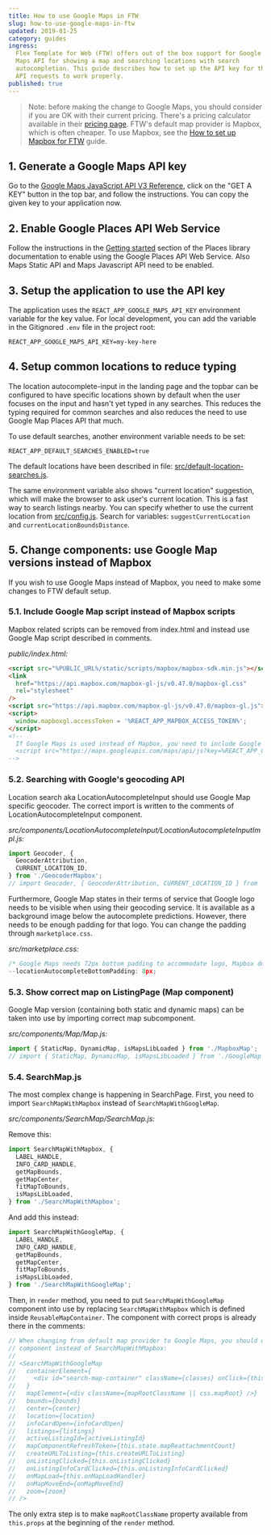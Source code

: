 ```yaml
---
title: How to use Google Maps in FTW
slug: how-to-use-google-maps-in-ftw
updated: 2019-01-25
category: guides
ingress:
  Flex Template for Web (FTW) offers out of the box support for Google
  Maps API for showing a map and searching locations with search
  autocompletion. This guide describes how to set up the API key for the
  API requests to work properly.
published: true
---
```


> Note: before making the change to Google Maps, you should consider if
> you are OK with their current pricing. There's a pricing calculator
> available in their
> [pricing page](https://cloud.google.com/maps-platform/pricing/). FTW's
> default map provider is Mapbox, which is often cheaper. To use Mapbox,
> see the
> [How to set up Mapbox for FTW](/guides/how-to-set-up-mapbox-for-ftw/)
> guide.

## 1. Generate a Google Maps API key

Go to the
[Google Maps JavaScript API V3 Reference](https://developers.google.com/maps/documentation/javascript/reference),
click on the "GET A KEY" button in the top bar, and follow the
instructions. You can copy the given key to your application now.


## 2. Enable Google Places API Web Service

Follow the instructions in the
[Getting started](https://developers.google.com/maps/documentation/javascript/places#GetStarted)
section of the Places library documentation to enable using the Google
Places API Web Service. Also Maps Static API and Maps Javascript API
need to be enabled.


## 3. Setup the application to use the API key

The application uses the `REACT_APP_GOOGLE_MAPS_API_KEY` environment
variable for the key value. For local development, you can add the
variable in the Gitignored `.env` file in the project root:

```
REACT_APP_GOOGLE_MAPS_API_KEY=my-key-here
```


## 4. Setup common locations to reduce typing

The location autocomplete-input in the landing page and the topbar can
be configured to have specific locations shown by default when the user
focuses on the input and hasn't yet typed in any searches. This reduces
the typing required for common searches and also reduces the need to use
Google Map Places API that much.

To use default searches, another environment variable needs to be set:

```
REACT_APP_DEFAULT_SEARCHES_ENABLED=true
```

The default locations have been described in file:
[src/default-location-searches.js](https://github.com/sharetribe/flex-template-web/blob/master/src/default-location-searches.js).

The same environment variable also shows "current location" suggestion,
which will make the browser to ask user's current location. This is a
fast way to search listings nearby. You can specify whether to use the
current location from
[src/config.js](https://github.com/sharetribe/flex-template-web/blob/master/src/config.js).
Search for variables: `suggestCurrentLocation` and
`currentLocationBoundsDistance`.


## 5. Change components: use Google Map versions instead of Mapbox

If you wish to use Google Maps instead of Mapbox, you need to make some
changes to FTW default setup.

### 5.1. Include Google Map script instead of Mapbox scripts

Mapbox related scripts can be removed from index.html and instead use
Google Map script described in comments.

_public/index.html:_

```html
<script src="%PUBLIC_URL%/static/scripts/mapbox/mapbox-sdk.min.js"></script>
<link
  href="https://api.mapbox.com/mapbox-gl-js/v0.47.0/mapbox-gl.css"
  rel="stylesheet"
/>
<script src="https://api.mapbox.com/mapbox-gl-js/v0.47.0/mapbox-gl.js"></script>
<script>
  window.mapboxgl.accessToken = '%REACT_APP_MAPBOX_ACCESS_TOKEN%';
</script>
<!--
  If Google Maps is used instead of Mapbox, you need to include Google's script instead:
  <script src="https://maps.googleapis.com/maps/api/js?key=%REACT_APP_GOOGLE_MAPS_API_KEY%&libraries=places"></script>
-->
```

### 5.2. Searching with Google's geocoding API

Location search aka LocationAutocompleteInput should use Google Map
specific geocoder. The correct import is written to the comments of
LocationAutocompleteInput component.

_src/components/LocationAutocompleteInput/LocationAutocompleteInputImpl.js:_

```js
import Geocoder, {
  GeocoderAttribution,
  CURRENT_LOCATION_ID,
} from './GeocoderMapbox';
// import Geocoder, { GeocoderAttribution, CURRENT_LOCATION_ID } from './GeocoderGoogleMaps';
```

Furthermore, Google Map states in their terms of service that Google
logo needs to be visible when using their geocoding service. It is
available as a background image below the autocomplete predictions.
However, there needs to be enough padding for that logo. You can change
the padding through `marketplace.css`.

_src/marketplace.css:_

```js
/* Google Maps needs 72px bottom padding to accommodate logo, Mapbox doesn't have one */
--locationAutocompleteBottomPadding: 8px;
```

### 5.3. Show correct map on ListingPage (Map component)

Google Map version (containing both static and dynamic maps) can be
taken into use by importing correct map subcomponent.

_src/components/Map/Map.js:_

```js
import { StaticMap, DynamicMap, isMapsLibLoaded } from './MapboxMap';
// import { StaticMap, DynamicMap, isMapsLibLoaded } from './GoogleMap';
```

### 5.4. SearchMap.js

The most complex change is happening in SearchPage. First, you need to
import `SearchMapWithMapbox` instead of `SearchMapWithGoogleMap`.

_src/components/SearchMap/SearchMap.js:_

Remove this:

```js
import SearchMapWithMapbox, {
  LABEL_HANDLE,
  INFO_CARD_HANDLE,
  getMapBounds,
  getMapCenter,
  fitMapToBounds,
  isMapsLibLoaded,
} from './SearchMapWithMapbox';
```

And add this instead:

```js
import SearchMapWithGoogleMap, {
  LABEL_HANDLE,
  INFO_CARD_HANDLE,
  getMapBounds,
  getMapCenter,
  fitMapToBounds,
  isMapsLibLoaded,
} from './SearchMapWithGoogleMap';
```

Then, in `render` method, you need to put `SearchMapWithGoogleMap`
component into use by replacing `SearchMapWithMapbox` which is defined
inside `ReusableMapContainer`. The component with correct props is
already there in the comments:

```js
// When changing from default map provider to Google Maps, you should use the following
// component instead of SearchMapWithMapbox:
//
// <SearchMapWithGoogleMap
//   containerElement={
//     <div id="search-map-container" className={classes} onClick={this.onMapClicked} />
//   }
//   mapElement={<div className={mapRootClassName || css.mapRoot} />}
//   bounds={bounds}
//   center={center}
//   location={location}
//   infoCardOpen={infoCardOpen}
//   listings={listings}
//   activeListingId={activeListingId}
//   mapComponentRefreshToken={this.state.mapReattachmentCount}
//   createURLToListing={this.createURLToListing}
//   onListingClicked={this.onListingClicked}
//   onListingInfoCardClicked={this.onListingInfoCardClicked}
//   onMapLoad={this.onMapLoadHandler}
//   onMapMoveEnd={onMapMoveEnd}
//   zoom={zoom}
// />
```

The only extra step is to make `mapRootClassName` property available
from `this.props` at the beginning of the `render` method.
